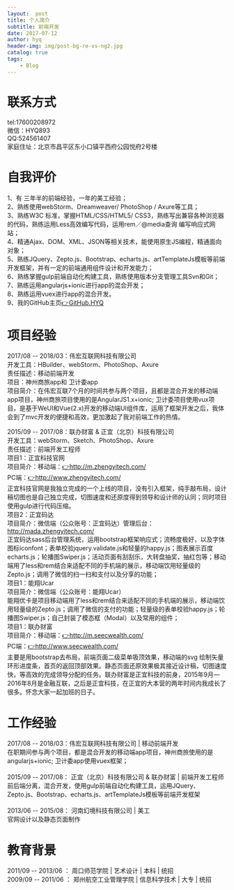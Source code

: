```yaml
---
layout:  post
title: 个人简介
subtitle: 前端开发
date: 2017-07-12
author: hyq
header-img: img/post-bg-re-vs-ng2.jpg
catalog: true
tags:
    - Blog
---
```


# 联系方式
tel:17600208972<br/>
微信：HYQ893<br/>
QQ:524561407<br/>
家庭住址：北京市昌平区东小口镇平西府公园悦府2号楼

# 自我评价

1、有 三年半的前端经验，一年的美工经验；<br/>
2、熟练使用webStorm、Dreamweaver/ PhotoShop / Axure等工具；<br/>
3、熟练W3C 标准，掌握HTML/CSS/HTML5/ CSS3，熟练写出兼容各种浏览器的代码，熟练运用Less高效编写代码，运用rem／@media查询 编写响应式网站；<br/>
4、精通Ajax、DOM、XML、JSON等相关技术，能使用原生JS编程，精通面向对象；<br/>
5、熟练JQuery、Zepto.js、Bootstrap、echarts.js、artTemplateJs模板等前端开发框架，并有一定的前端通用组件设计和开发能力；<br/>
6、熟练掌握gulp前端自动化构建工具，熟练使用版本分支管理工具Svn和Git；<br/>
7、熟练运用angularjs+ionic进行app的混合开发；<br/>
8、熟练运用vuex进行app的混合开发。<br/>
9、我的GitHub主页<a href="https://github.com/hanyuqian">👉GitHub.HYQ</a>

# 项目经验
2017/08 -- 2018/03：伟宏互联网科技有限公司<br/>
开发工具：HBuilder、webStorm、PhotoShop、Axure<br/>
责任描述：移动前端开发<br/>
项目：神州商旅app和 卫计委app<br/>
项目简介：在伟宏互联7个月的时间共参与两个项目，且都是混合开发的移动端app项目，神州商旅项目使用的是AngularJS1.x+ionic; 卫计委项目使用vux项目，是基于WeUI和Vue(2.x)开发的移动端UI组件库，运用了框架开发之后，我体会到了mvc开发的便捷和高效，更加激起了我对前端工作的热情。<br/>

2015/09 -- 2017/08：联办财富 & 正宜（北京）科技有限公司<br/>
开发工具：webStorm、Sketch、PhotoShop、Axure<br/>
责任描述：前端开发工程师<br/>
项目1：正宜科技官网<br/>
项目简介：移动端：<a href="http://m.zhengyitech.com/">👉http://m.zhengyitech.com/</a> <br/>
PC端：<a href="http://www.zhengyitech.com/">👉http://www.zhengyitech.com/</a><br/> 
正宜科技官网是我独立完成的一个上线的项目，没有引入框架，纯手敲布局，设计稿切图也是自己独立完成，切图速度和还原度得到领导和设计师的认同；同时项目使用gulp进行代码压缩。<br/>
项目2：正宜码达<br/>
项目简介：微信端（公众账号：正宜码达）管理后台：http://mada.zhengyitech.com/ <br/> 
正宜码达sass后台管理系统，运用bootstrap框架响应式；流畅度极好，以及字体图标iconfont；表单校验jquery.validate.js和轻量的happy.js；图表展示百度echarts.js；轮播图Swiper.js；活动页面有刮刮乐，大转盘抽奖，抽红包等；移动端用了less和rem结合来适配不同的手机端的展示，移动端饮用轻量级的Zepto.js；调用了微信的扫一扫和支付以及分享的功能；<br/>
项目1：能翔Ucar<br/>
项目简介：微信端（公众账号：能翔Ucar）<br/> 
能翔优卡是项目移动端用了less和rem结合来适配不同的手机端的展示，移动端饮用轻量级的Zepto.js；调用了微信的支付的功能；轻量级的表单校验happy.js；轮播图Swiper.js；自己封装了模态框（Modal）以及常用的组件；<br/>
项目1：联办财富<br/>
项目简介：移动端：<a href="http://m.seecwealth.com/">👉http://m.seecwealth.com/</a> <br/>
PC端：<a href="http://www.seecwealth.com/">👉http://www.seecwealth.com/</a><br/> 
主要是用bootstrap去布局，前端页面二级菜单吸顶效果，移动端的svg 绘制矢量环形进度条，首页的返回顶部效果。静态页面还原效果极其接近设计稿，切图速度快，等高效的完成领导分配的任务。联办财富是正宜科技的前身，2015年9月—2016年8月是金融互联，之后是正宜科技，在正宜的大本营的两年时间内我成长了很多。怀念大家一起加班的日子。<br/>


# 工作经验

2017/08 -- 2018/03：伟宏互联网科技有限公司 | 移动前端开发<br/>
在职期间参与两个项目，都是混合开发的移动端app项目，神州商旅使用的是angularjs+ionic; 卫计委app使用vuex框架；<br/><br/>
2015/09 -- 2017/08：	正宜（北京）科技有限公司 & 联办财富 | 前端开发工程师<br/>
前后端分离，混合开发，使用gulp前端自动化构建工具，运用JQuery、Zepto.js、Bootstrap、echarts.js、artTemplateJs模板等前端开发框架<br/><br/>
2013/06 -- 2015/08：	河南幻境科技有限公司 | 美工<br/>
官网设计以及静态页面制作<br/>

# 教育背景

2011/09 -- 2013/06 ： 周口师范学院 | 艺术设计 | 本科 | 统招<br/>
2009/09 -- 2011/06 ： 郑州航空工业管理学院 | 信息科学技术 | 大专 | 统招<br/>
